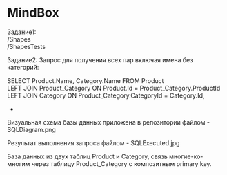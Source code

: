 # MindBox
Задание1:  
/Shapes  
/ShapesTests  

Задание2:
Запрос для получения всех пар включая имена без категорий:

SELECT Product.Name, Category.Name FROM Product  
LEFT JOIN Product_Category ON Product.Id = Product_Category.ProductId  
LEFT JOIN Category ON Product_Category.CategoryId = Category.Id;


-
Визуальная схема базы данных приложена в репозитории файлом - SQLDiagram.png

Результат выполнения запроса файлом - SQLExecuted.jpg

База данных из двух таблиц Product и Category, связь многие-ко-многим через таблицу Product_Category с композитным primary key.

